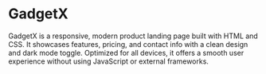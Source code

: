 # GadgetX
GadgetX is a responsive, modern product landing page built with HTML and CSS. It showcases features, pricing, and contact info with a clean design and dark mode toggle. Optimized for all devices, it offers a smooth user experience without using JavaScript or external frameworks.
